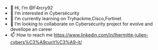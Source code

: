 - 👋 Hi, I’m @F4rcry92
- 👀 I’m interested in Cybersécurity
- 🌱 I’m currently learning on Tryhackme,Cisco,Fortinet
- 💞️ I’m looking to collaborate on Cybersécurity project for evolve and devellope an career
- 📫 How to reach me https://www.linkedin.com/in/lhermitte-julien-cybers%C3%A9curit%C3%A9-it/
<!---
F4rcry92/F4rcry92 is a ✨ special ✨ repository because its `README.md` (this file) appears on your GitHub profile.
You can click the Preview link to take a look at your changes.
--->
